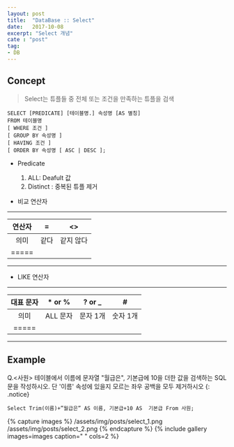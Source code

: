 ```yaml
---
layout: post
title:  "DataBase :: Select"
date:   2017-10-08
excerpt: "Select 개념"
cate : "post"
tag:
- DB
---
```


## Concept

> Select는 튜플들 중 전체 또는 조건을 만족하는 튜플을 검색

 ```
SELECT [PREDICATE] [테이블명.] 속성명 [AS 별칭]
FROM 테이블명
[ WHERE 조건 ]
[ GROUP BY 속성명 ]
[ HAVING 조건 ]
[ ORDER BY 속성명 [ ASC | DESC ];
```    

* Predicate 
    1. ALL: Deafult 값
    2. Distinct : 중복된 튜플 제거


* 비교 연산자

---

|    연산자  | = | <> |
|:-------:|:-------:|:-------:|
| 의미     | 같다 | 같지 않다  |
|=====

---

* LIKE 연산자

---

| 대표 문자  |  * or %   |  ? or _    | #  |
|:-------:|:-------:|:-------:| :-------:|
| 의미   | ALL 문자 | 문자 1개  | 숫자 1개 |
|=====


---


## Example

 Q.<사원> 테이블에서 이름에 문자열 "월급은", 기본급에 10을 더한 값을 검색하는 SQL문을 작성하시오. 단 '이름' 속성에 있을지 모르는 좌우 공백을 모두 제거하시오
{: .notice}


```    
Select Trim(이름)+”월급은” AS 이름, 기본급+10 AS  기본급 From 사원;
```    


{% capture images %}
    /assets/img/posts/select_1.png
    /assets/img/posts/select_2.png
{% endcapture %}
{% include gallery images=images caption=" " cols=2 %}